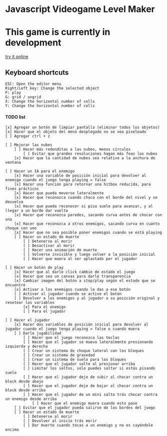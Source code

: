 # Javascript Videogame Level Maker

# This game is currently in development

[try it online](https://luizon.github.io/LevelMaker/)

## Keyboard shortcuts
	
	ESC: Open the editor menu
	Right/Left key: Change the selected object
	P: play
	G: grid / ungrid
	X: Change the horizontal number of cells
	Y: Change the horizontal number of cells

#### TODO list
	
	[x] Agregar un botón de limpiar pantalla (eliminar todos los objetos)
	[x] Hacer que el objeto del menú desplegado no se vea pixeleado
	[ ] Agregar ctrl + z
	
	[ ] Mejorar las nubes
		[ ] Hacer más redonditas a las nubes, menos círculos
			[ ] Evitar que grandes resoluciones hagan más feas las nubes
		[x] Hacer que la cantidad de nubes sea relativo a la anchura de ventana
	
	[ ] Hacer un IA para el enemigo
		[x] Hacer una variable de posición inicial para devolver al enemigo cuando el juego tenga playing = false
		[x] Hacer una función para retornar una hitbox reducida, para fines prácticos
		[x] Hacer que pueda moverse lateralmente
		[x] Hacer que reconozca cuando choca con el borde del nivel y se devuelva
		[x] Hacer que pueda reconocer si pisa suelo para avanzar, y al llegar a un borde dar vuelta
		[x] Hacer que reconozca paredes, sacando curva antes de chocar con una
		[x] Hacer que reconozca a otros enemigos, sacando curva en cuanto choque con uno
		[x] Hacer que no sea posible poner enemigos cuando se está playing
		[ ] Hacer un estado de muerte
			[ ] Detenerse al morir
			[ ] Desactivar al morir
			[ ] Hacer una animación de muerte
			[ ] Volverse invisible y luego volver a la posición inicial
			[ ] Hacer que muera al ser aplastado por el jugador

	[ ] Hacer un botón de play
		[x] Hacer que al darle click cambie de estado el juego
		[x] Hacer que sea un canvas para darle transparencia
		[x] Cambiar imagen del botón a stop/play según el estado que se encuentre
		[x] Activar a los enemigos cuando le das a ese botón
		[ ] Activar al jugador cuando se active el botón
		[ ] Devolver a los enemigos y al jugador a su posición original y resetear las variables
			[x] Para el enemigo
			[ ] Para el jugador

	[ ] Hacer el jugador
		[x] Hacer dos variables de posición inicial para devolver al jugador cuando el juego tenga playing = false o cuando muera
		[ ] Darle jugabilidad
			[ ] Hacer que el juego reconozca las teclas
			[ ] Hacer que el jugador se mueva lateralmente presionando izquierda y derecha
			[ ] Crear un sistema de choque lateral con los bloques
			[ ] Crear un sistema de gravedad
			[ ] Crear un sistema de suelo para los bloques
			[ ] Hacer que el jugador salte al presionar arriba
			[ ] Limitar los saltos, solo puedes saltar si estás pisando suelo
			[ ] Hacer que el jugador deje de subir al chocar contra un block desde abajo
			[ ] Hacer que el jugador deje de bajar al chocar contra un block desde arriba
			[ ] Hacer que el jugador de un mini salto trás chocar contra un enemigo desde arriba
				[ ] Hacer que el enemigo muera cuando esto pase
		[ ] Evitar que el jugador pueda salirse de los bordes del juego
		[ ] Hacer un estado de muerte
			[ ] Detenerse al morir
			[ ] Devolver al inicio trás morir
			[ ] Dar muerte cuando tocas a un enemigo y no es cayéndole encima

